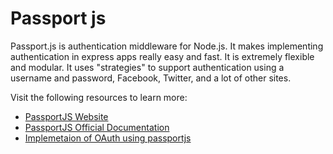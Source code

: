 # Passport js

Passport.js is authentication middleware for Node.js. It makes implementing authentication in express apps really easy and fast. It is extremely flexible and modular. It uses "strategies" to support authentication using a username and password, Facebook, Twitter, and a lot of other sites.

Visit the following resources to learn more:

- [PassportJS Website](https://www.passportjs.org/)
- [PassportJS Official Documentation](https://www.passportjs.org/docs/)
- [Implemetaion of OAuth using passportjs](https://www.youtube.com/watch?v=sakQbeRjgwg&list=PL4cUxeGkcC9jdm7QX143aMLAqyM-jTZ2x)
